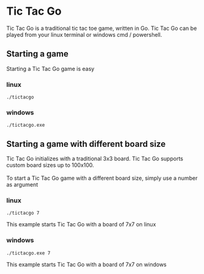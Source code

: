 # Tic Tac Go

Tic Tac Go is a traditional tic tac toe game, written in Go.
Tic Tac Go can be played from your linux terminal or windows cmd / powershell.<br>

## Starting a game
Starting a Tic Tac Go game is easy

### linux
```
./tictacgo
```

### windows
```
./tictacgo.exe
```

## Starting a game with different board size
Tic Tac Go initializes with a traditional 3x3 board.
Tic Tac Go supports custom board sizes up to 100x100.<br>
<br>
To start a Tic Tac Go game with a different board size, simply use a number as argument<br>

### linux
```
./tictacgo 7
```
This example starts Tic Tac Go with a board of 7x7 on linux

### windows
```
./tictacgo.exe 7
```
This example starts Tic Tac Go with a board of 7x7 on windows
